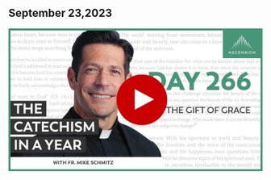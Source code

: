 ## September 23,2023 ##

[![The Gift of Grace](https://raw.githubusercontent.com/linusjf/CIAY/main/September/jpgs/Day266.jpg)](https://youtu.be/thnwUFdtSAA "The Gift of Grace")
